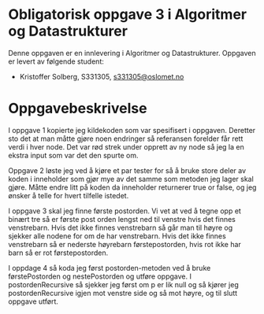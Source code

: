 # Obligatorisk oppgave 3 i Algoritmer og Datastrukturer

Denne oppgaven er en innlevering i Algoritmer og Datastrukturer. 
Oppgaven er levert av følgende student:
* Kristoffer Solberg, S331305, s331305@oslomet.no


# Oppgavebeskrivelse

I oppgave 1 kopierte jeg kildekoden som var spesifisert i oppgaven. Deretter sto det at man måtte gjøre noen endringer
så referansen forelder får rett verdi i hver node. Det var rød strek under opprett av ny node så jeg la en ekstra input
som var det den spurte om.

Oppgave 2 løste jeg ved å kjøre et par tester for så å bruke store deler av koden i inneholder som gjør mye av det
samme som metoden jeg lager skal gjøre. Måtte endre litt på koden da inneholder returnerer true or false, og jeg ønsker
å telle for hvert tilfelle istedet.

I oppgave 3 skal jeg finne første postorden. Vi vet at ved å tegne opp et binært tre så er første post orden lengst ned
til venstre hvis det  finnes venstrebarn. Hvis det ikke finnes venstrebarn så går man til høyre og sjekker alle nodene
for om de har venstrebarn. Hvis det ikke finnes venstrebarn så er nederste høyrebarn førstepostorden, hvis rot ikke har
barn så er rot førstepostorden. 

I oppdage 4 så koda jeg først postorden-metoden ved å bruke førstePostorden og nestePostorden og utføre oppgave.
I postordenRecursive så sjekker jeg først om p er lik null og så kjører jeg postordenRecursive igjen mot venstre side 
og så mot høyre, og til slutt oppgave utført. 
